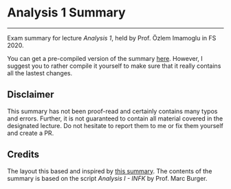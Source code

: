 # Analysis 1 Summary
---

Exam summary for lecture *Analysis 1*, held by Prof. Özlem Imamoglu in FS 2020.

You can get a pre-compiled version of the summary [here](./main_final.pdf). However, I suggest you to rather compile it yourself to make sure that it really contains all the lastest changes.

## Disclaimer
This summary has not been proof-read and certainly contains many typos and errors. Further, it is not guaranteed to contain all material covered in the designated lecture. Do not hesitate to report them to me or fix them yourself and create a PR.

## Credits
The layout this based and inspired by [this summary](https://github.com/groggi/eth-cil-exam-summary). The contents of the summary is based on the script *Analysis I - INFK* by Prof. Marc Burger.
